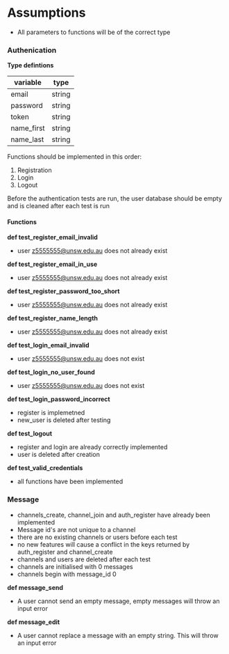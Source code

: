 # Assumptions
- All parameters to functions will be of the correct type

### **Authenication**

**Type defintions**
 
| variable   | type   |
| ---------- | ------ |
| email      | string |
| password   | string |
| token      | string |
| name_first | string |
| name_last  | string |

Functions should be implemented in this order:
1. Registration
2. Login
3. Logout

Before the authentication tests are run, the user database should be empty and is cleaned after each test is run

#### Functions

 **def test_register_email_invalid**
- user z5555555@unsw.edu.au does not already exist

 **def test_register_email_in_use**
- user z5555555@unsw.edu.au does not already exist

 **def test_register_password_too_short**
- user z5555555@unsw.edu.au does not already exist

 **def test_register_name_length**
- user z5555555@unsw.edu.au does not already exist

 **def test_login_email_invalid**
- user z5555555@unsw.edu.au does not exist

 **def test_login_no_user_found**
- user z5555555@unsw.edu.au does not exist

 **def test_login_password_incorrect**
- register is implemetned
- new_user is deleted after testing


 **def test_logout**
- register and login are already correctly implemented
- user is deleted after creation

 **def test_valid_credentials**
- all functions have been implemented


### **Message**
- channels_create, channel_join and auth_register have already been implemented
- Message id's are not unique to a channel
- there are no existing channels or users before each test
- no new features will cause a conflict in the keys returned by auth_register and channel_create
- channels and users are deleted after each test
- channels are initialised with 0 messages
- channels begin with message_id 0

**def message_send**
- A user cannot send an empty message, empty messages will throw an input error

**def message_edit**
- A user cannot replace a message with an empty string. This will throw an input error